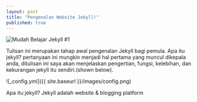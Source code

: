 ```yaml
---
layout: post
title: "Pengenalan Website Jekyll!"
published: true
---
```



![Mudah Belajar Jekyll #1]({{site.baseurl}}https://blog.omgmog.net/images/jekyll.png)

Tulisan ini merupakan tahap awal pengenalan Jekyll bagi pemula. Apa itu jekyll? pertanyaan ini mungkin menjadi hal pertama yang muncul dikepala anda, ditulisan ini saya akan menjelaskan pengertian, fungsi, kelebihan, dan kekurangan jekyll itu sendiri.(shown below).

![_config.yml]({{ site.baseurl }}/images/config.png)

Apa itu jekyll?
Jekyll adalah website & blogging platform
